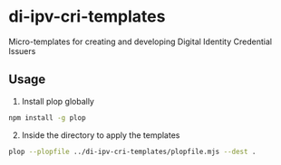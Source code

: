 # di-ipv-cri-templates

Micro-templates for creating and developing Digital Identity Credential Issuers

## Usage

1. Install plop globally

```bash
npm install -g plop
```

2. Inside the directory to apply the templates

```bash
plop --plopfile ../di-ipv-cri-templates/plopfile.mjs --dest .

```
